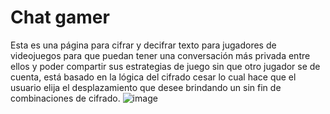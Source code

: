 # Chat gamer
Esta es una página para cifrar y decifrar texto para jugadores de videojuegos para que puedan tener una conversación más privada entre ellos y poder compartir sus estrategias de juego sin que otro jugador se de cuenta, está basado en la lógica del cifrado cesar lo cual hace que el usuario elija el desplazamiento que desee brindando un sin fin de combinaciones de cifrado.
![image](https://github.com/ariardgz/Cipher/assets/104811574/21ef1712-2ba4-4890-86ca-dc8f962e16ff)
